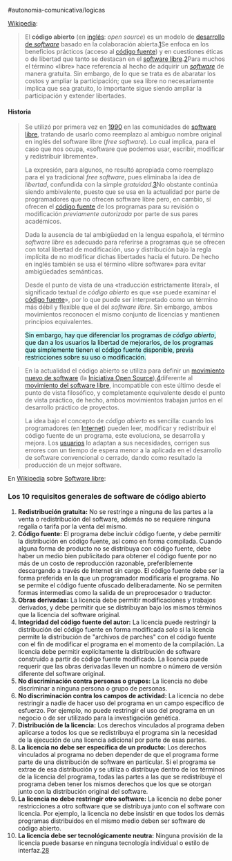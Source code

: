 #autonomia-comunicativa/logicas 

[Wikipedia](https://es.wikipedia.org/wiki/C%C3%B3digo_abierto):

> El **código abierto** (en [inglés](https://es.wikipedia.org/wiki/Idioma_ingl%C3%A9s "Idioma inglés"): _open source_) es un modelo de [desarrollo de _software_](https://es.wikipedia.org/wiki/Desarrollo_de_software "Desarrollo de software") basado en la colaboración abierta.[1](https://es.wikipedia.org/wiki/C%C3%B3digo_abierto#cite_note-1)​ Se enfoca en los beneficios prácticos (acceso al [código fuente](https://es.wikipedia.org/wiki/C%C3%B3digo_fuente "Código fuente")) y en cuestiones éticas o de libertad que tanto se destacan en el [software libre](https://es.wikipedia.org/wiki/Software_libre "Software libre").[2](https://es.wikipedia.org/wiki/C%C3%B3digo_abierto#cite_note-2)​ Para muchos el término «libre» hace referencia al hecho de adquirir un _[software](https://es.wikipedia.org/wiki/Software "Software")_ de manera gratuita. Sin embargo, de lo que se trata es de abaratar los costos y ampliar la participación; que sea libre no necesariamente implica que sea gratuito, lo importante sigue siendo ampliar la participación y extender libertades.

#### Historia

> Se utilizó por primera vez en [1990](https://es.wikipedia.org/wiki/1990 "1990") en las comunidades de [software libre](https://es.wikipedia.org/wiki/Software_libre "Software libre"), tratando de usarlo como reemplazo al ambiguo nombre original en inglés del software libre (_free software_). Lo cual implica, para el caso que nos ocupa, «software que podemos usar, escribir, modificar y redistribuir libremente».
> 
> La expresión, para algunos, no resultó apropiada como reemplazo para el ya tradicional _free software_, pues eliminaba la idea de _libertad_, confundida con la simple _gratuidad_.[3](https://es.wikipedia.org/wiki/C%C3%B3digo_abierto#cite_note-3)​ No obstante continúa siendo ambivalente, puesto que se usa en la actualidad por parte de programadores que no ofrecen software libre pero, en cambio, sí ofrecen el [código fuente](https://es.wikipedia.org/wiki/C%C3%B3digo_fuente "Código fuente") de los programas para su revisión o modificación _previamente autorizada_ por parte de sus pares académicos.
> 
> Dada la ausencia de tal ambigüedad en la lengua española, el término _software libre_ es adecuado para referirse a programas que se ofrecen con total libertad de modificación, uso y distribución bajo la regla implícita de no modificar dichas libertades hacia el futuro. De hecho en inglés también se usa el término «libre software» para evitar ambigüedades semánticas.
> 
> Desde el punto de vista de una «traducción estrictamente literal», el significado textual de _código abierto_ es que «se puede examinar el [código fuente](https://es.wikipedia.org/wiki/C%C3%B3digo_fuente "Código fuente")», por lo que puede ser interpretado como un término más débil y flexible que el del _software libre_. Sin embargo, ambos movimientos reconocen el mismo conjunto de licencias y mantienen principios equivalentes.
> 
> <mark style="background: #ABF7F7A6;">Sin embargo, hay que diferenciar los programas de *código abierto*, que dan a los usuarios la libertad de mejorarlos, de los programas que simplemente tienen el código fuente disponible, previa restricciones sobre su uso o modificación.
</mark>

> En la actualidad el código abierto se utiliza para definir un [movimiento nuevo de software](https://es.wikipedia.org/wiki/Movimiento_del_software_de_c%C3%B3digo_abierto "Movimiento del software de código abierto") (la [Iniciativa Open Source](https://es.wikipedia.org/wiki/Open_Source_Initiative "Open Source Initiative")),[4](https://es.wikipedia.org/wiki/C%C3%B3digo_abierto#cite_note-4)​ diferente al [movimiento del software libre](https://es.wikipedia.org/wiki/Movimiento_del_software_libre "Movimiento del software libre"), incompatible con este último desde el punto de vista filosófico, y completamente equivalente desde el punto de vista práctico, de hecho, ambos movimientos trabajan juntos en el desarrollo práctico de proyectos.
> 
> La idea bajo el concepto de _código abierto_ es sencilla: cuando los programadores (en [Internet](https://es.wikipedia.org/wiki/Internet "Internet")) pueden leer, modificar y redistribuir el código fuente de un programa, este evoluciona, se desarrolla y mejora. Los [usuarios](https://es.wikipedia.org/wiki/Usuario "Usuario") lo adaptan a sus necesidades, corrigen sus errores con un tiempo de espera menor a la aplicada en el desarrollo de software convencional o cerrado, dando como resultado la producción de un mejor software.


En [Wikipedia](https://es.wikipedia.org/wiki/Software_libre) sobre [Software libre](Intuiciones/AUTONOMÍA%20COMUNICATIVA/Lógicas%20AC/Software%20libre.md):
### Los 10 requisitos generales de software de código abierto

1. **Redistribución gratuita:** No se restringe a ninguna de las partes a la venta o redistribución del software, además no se requiere ninguna regalía o tarifa por la venta del mismo.
2. **Código fuente:** El programa debe incluir código fuente, y debe permitir la distribución en código fuente, así como en forma compilada. Cuando alguna forma de producto no se distribuya con código fuente, debe haber un medio bien publicitado para obtener el código fuente por no más de un costo de reproducción razonable, preferiblemente descargando a través de Internet sin cargo. El código fuente debe ser la forma preferida en la que un programador modificaría el programa. No se permite el código fuente ofuscado deliberadamente. No se permiten formas intermedias como la salida de un preprocesador o traductor.
3. **Obras derivadas:** La licencia debe permitir modificaciones y trabajos derivados, y debe permitir que se distribuyan bajo los mismos términos que la licencia del software original.
4. **Integridad del código fuente del autor:** La licencia puede restringir la distribución del código fuente en forma modificada _solo_ si la licencia permite la distribución de "archivos de parches" con el código fuente con el fin de modificar el programa en el momento de la compilación. La licencia debe permitir explícitamente la distribución de software construido a partir de código fuente modificado. La licencia puede requerir que las obras derivadas lleven un nombre o número de versión diferente del software original.
5. **No discriminación contra personas o grupos:** La licencia no debe discriminar a ninguna persona o grupo de personas.
6. **No discriminación contra los campos de actividad:** La licencia no debe restringir a nadie de hacer uso del programa en un campo específico de esfuerzo. Por ejemplo, no puede restringir el uso del programa en un negocio o de ser utilizado para la investigación genética.
7. **Distribución de la licencia:** Los derechos vinculados al programa deben aplicarse a todos los que se redistribuya el programa sin la necesidad de la ejecución de una licencia adicional por parte de esas partes.
8. **La licencia no debe ser específica de un producto:** Los derechos vinculados al programa no deben depender de que el programa forme parte de una distribución de software en particular. Si el programa se extrae de esa distribución y se utiliza o distribuye dentro de los términos de la licencia del programa, todas las partes a las que se redistribuye el programa deben tener los mismos derechos que los que se otorgan junto con la distribución original del software.
9. **La licencia no debe restringir otro software:** La licencia no debe poner restricciones a otro software que se distribuya junto con el software con licencia. Por ejemplo, la licencia no debe insistir en que todos los demás programas distribuidos en el mismo medio deben ser software de código abierto.
10. **La licencia debe ser tecnológicamente neutra:** Ninguna provisión de la licencia puede basarse en ninguna tecnología individual o estilo de interfaz.[28](https://es.wikipedia.org/wiki/Software_libre#cite_note-28)​
